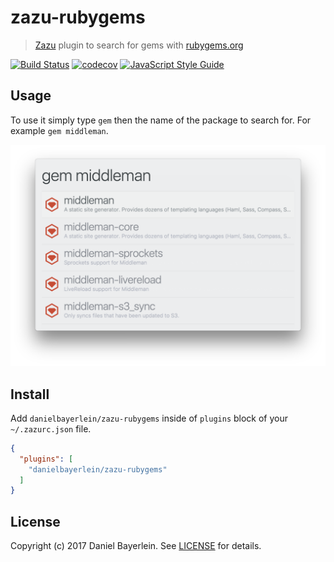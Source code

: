 # zazu-rubygems

> [Zazu](https://github.com/tinytacoteam/zazu) plugin to search for gems with [rubygems.org](https://rubygems.org)

[![Build Status](https://travis-ci.org/danielbayerlein/zazu-rubygems.svg?branch=master)](https://travis-ci.org/danielbayerlein/zazu-rubygems)
[![codecov](https://codecov.io/gh/danielbayerlein/zazu-rubygems/branch/master/graph/badge.svg)](https://codecov.io/gh/danielbayerlein/zazu-rubygems)
[![JavaScript Style Guide](https://img.shields.io/badge/code_style-standard-brightgreen.svg)](https://standardjs.com)

## Usage

To use it simply type `gem` then the name of the package to search for.
For example `gem middleman`.

![screenshot](./screenshot.png)

## Install

Add `danielbayerlein/zazu-rubygems` inside of `plugins` block of your `~/.zazurc.json` file.

```json
{
  "plugins": [
    "danielbayerlein/zazu-rubygems"
  ]
}
```

## License

Copyright (c) 2017 Daniel Bayerlein. See [LICENSE](./LICENSE.md) for details.
